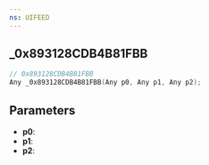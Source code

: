 ```yaml
---
ns: UIFEED
---
```

## _0x893128CDB4B81FBB

```c
// 0x893128CDB4B81FBB
Any _0x893128CDB4B81FBB(Any p0, Any p1, Any p2);
```

## Parameters
* **p0**:
* **p1**:
* **p2**:
